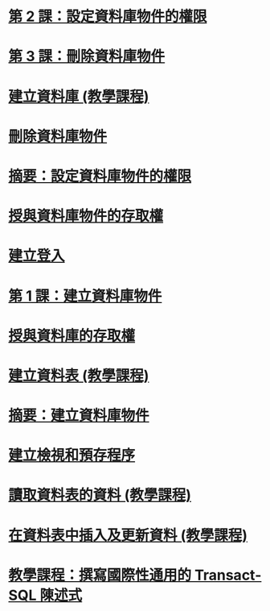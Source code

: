 # [第 2 課：設定資料庫物件的權限](lesson-2-configuring-permissions-on-database-objects.md)
# [第 3 課：刪除資料庫物件](lesson-3-deleting-database-objects.md)
# [建立資料庫 (教學課程)](creating-a-database-tutorial.md)
# [刪除資料庫物件](deleting-database-objects.md)
# [摘要：設定資料庫物件的權限](summary-configuring-permissions-on-database-objects.md)
# [授與資料庫物件的存取權](granting-access-to-a-database-object.md)
# [建立登入](creating-a-login.md)
# [第 1 課：建立資料庫物件](lesson-1-creating-database-objects.md)
# [授與資料庫的存取權](granting-access-to-a-database.md)
# [建立資料表 (教學課程)](creating-a-table-tutorial.md)
# [摘要：建立資料庫物件](summary-creating-database-objects.md)
# [建立檢視和預存程序](creating-views-and-stored-procedures.md)
# [讀取資料表的資料 (教學課程)](reading-the-data-in-a-table-tutorial.md)
# [在資料表中插入及更新資料 (教學課程)](inserting-and-updating-data-in-a-table-tutorial.md)
# [教學課程：撰寫國際性通用的 Transact-SQL 陳述式](tutorial-writing-transact-sql-statements.md)
